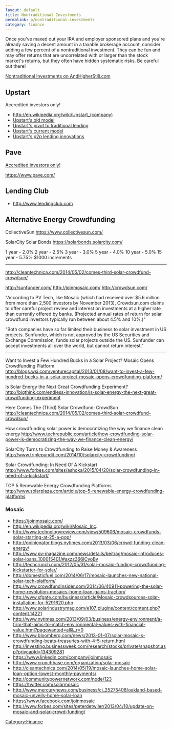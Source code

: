 ```yaml
---
layout: default
title: Nontraditional Investments
permalink: p/nontraditional-investments
category: finance
---
```


Once you've maxed out your IRA and employer sponsored plans and you're already saving a decent amount in a taxable brokerage account, consider adding a few percent of a nontraditional investment. They can be fun and may offer returns that are uncorrelated with or larger than the stock market's returns, but they often have hidden systematic risks. Be careful out there!

[Nontraditional Investments on AndHigherStill.com](http://www.andhigherstill.com/2013/09/nontraditional-investments.html)

Upstart
-------

Accredited investors only!

-   <http://en.wikipedia.org/wiki/Upstart_(company)>
-   [Upstart's old model](http://www.forbes.com/sites/alisongriswold/2012/08/10/upstart-can-crowdfunding-your-education-and-career-really-work/)
-   [Upstart's pivot to traditional lending](http://www.bizjournals.com/sanjose/news/2014/05/23/why-upstart-abandoned-education-crowdfunding-to.html?page=all)
-   [Upstart's current model](http://www.slate.com/articles/technology/technology/2014/04/upstart_launches_apr_loans_a_new_way_for_twentysomethings_to_get_a_line.html)
-   [Upstart's p2p lending innovations](http://www.lendacademy.com/upstart-makes-changes-today-that-benefit-investors/)

Pave
----

[Accredited investors only!](http://support.pave.com/hc/en-us/articles/200410187-Who-can-become-a-Backer-)

<https://www.pave.com/>

Lending Club
------------

-   <http://www.lendingclub.com>

Alternative Energy Crowdfunding
-------------------------------

CollectiveSun <https://www.collectivesun.com/>

SolarCity Solar Bonds <https://solarbonds.solarcity.com/>

1 year - 2.0% 2 year - 2.5% 3 year - 3.0% 5 year - 4.0% 10 year - 5.0% 15 year - 5.75% $1000 increments

------------------------------------------------------------------------

<http://cleantechnica.com/2014/05/02/comes-third-solar-crowdfund-crowdsun/>

<http://sunfunder.com/> <http://joinmosaic.com/> <http://crowdsun.com/>

"According to PV Tech, like Mosaic (which had received over $5.6 million from more than 2,500 investors by November 2013), Crowdsun.com claims to offer careful project review and interest on investments at a higher rate than currently offered by banks. (Projected annual rates of return for solar crowdfund investors typically run between about 4.5% and 10%.)"

"Both companies have so far limited their business to solar investment in US projects. Sunfunder, which is not approved by the US Securities and Exchange Commission, funds solar projects outside the US. Sunfunder can accept investments all over the world, but cannot return interest."

------------------------------------------------------------------------

Want to Invest a Few Hundred Bucks in a Solar Project? Mosaic Opens Crowdfunding Platform <http://blogs.wsj.com/venturecapital/2013/01/08/want-to-invest-a-few-hundred-bucks-in-a-solar-project-mosaic-opens-crowdfunding-platform/>

Is Solar Energy the Next Great Crowdfunding Experiment? <http://bigthink.com/endless-innovation/is-solar-energy-the-next-great-crowdfunding-experiment>

Here Comes The (Third) Solar Crowdfund: CrowdSun <http://cleantechnica.com/2014/05/02/comes-third-solar-crowdfund-crowdsun/>

How crowdfunding solar power is democratizing the way we finance clean energy <http://www.techrepublic.com/article/how-crowdfunding-solar-power-is-democratizing-the-way-we-finance-clean-energy/>

SolarCity Turns to Crowdfunding to Raise Money & Awareness <http://www.triplepundit.com/2014/10/solarcity-crowdfunding/>

Solar Crowdfunding: In Need Of A Kickstart <http://www.forbes.com/sites/ashoka/2015/04/20/solar-crowdfunding-in-need-of-a-kickstart/>

TOP 5 Renewable Energy Crowdfunding Platforms <http://www.solarplaza.com/article/top-5-renewable-energy-crowdfunding-platforms>

### Mosaic

-   <https://joinmosaic.com/>
-   <http://en.wikipedia.org/wiki/Mosaic_Inc>.
-   <http://www.technologyreview.com/view/509606/mosaic-crowdfunds-solar-starting-at-25-a-pop/>
-   <http://opinionator.blogs.nytimes.com/2013/03/06/crowd-funding-clean-energy/>
-   <http://www.pv-magazine.com/news/details/beitrag/mosaic-introduces-solar-loans_100015401/#axzz366ICyoBv>
-   <http://techcrunch.com/2012/05/31/solar-mosaic-funding-crowdfunding-kickstarter-for-solar/>
-   <http://domesticfuel.com/2014/06/17/mosaic-launches-new-national-solar-tech-platform/>
-   <http://www.crowdfundinsider.com/2014/06/40911-powering-the-solar-home-revolution-mosaics-home-loan-gains-traction/>
-   <http://www.sfgate.com/business/article/Mosaic-crowdsources-solar-installation-for-5291620.php>
-   <http://www.solarindustrymag.com/e107_plugins/content/content.php?content.14221>
-   <http://www.nytimes.com/2013/09/03/business/energy-environment/a-firm-that-aims-to-match-environmental-values-with-financial-value.html?pagewanted=all&_r=0>
-   <http://www.bloomberg.com/news/2013-01-07/solar-mosaic-s-crowdfunding-beats-treasuries-with-4-5-return.html>
-   <http://investing.businessweek.com/research/stocks/private/snapshot.asp?privcapId=134309281>
-   <https://www.linkedin.com/company/joinmosaic>
-   <http://www.crunchbase.com/organization/solar-mosaic>
-   <http://cleantechnica.com/2014/05/19/mosaic-launches-home-solar-loan-option-lowest-monthly-payments/>
-   <http://communitypowernetwork.com/node/123>
-   <https://twitter.com/solarmosaic>
-   <http://www.mercurynews.com/business/ci_25275408/oakland-based-mosaic-unveils-home-solar-loan>
-   <https://www.facebook.com/joinmosaic>
-   <http://www.forbes.com/sites/peterdetwiler/2013/04/10/update-on-mosaic-and-solar-crowd-funding/>

[Category:Finance](/Category:Finance "wikilink")
